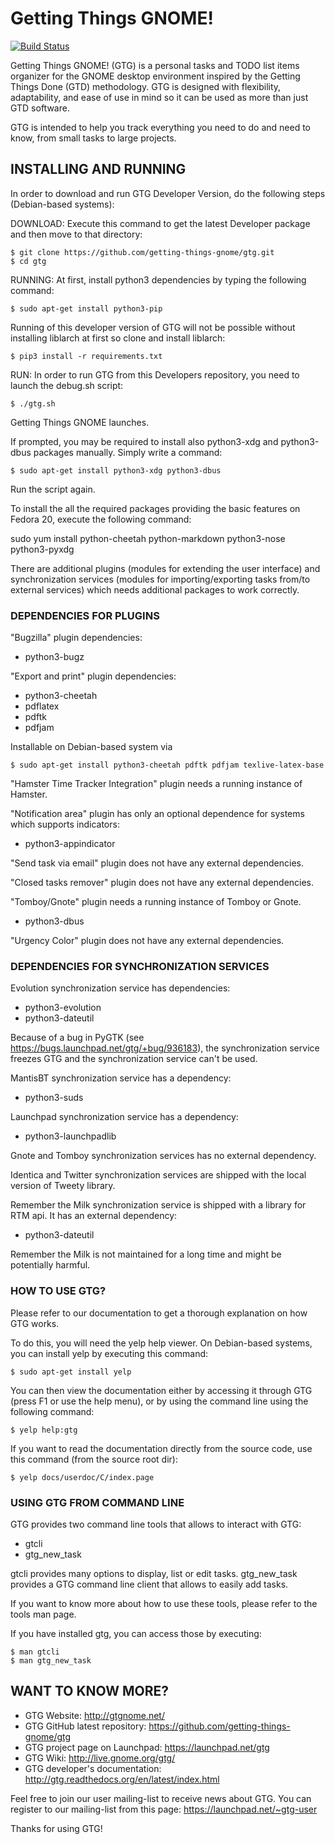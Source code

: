 # Getting Things GNOME!

[![Build Status](https://travis-ci.org/getting-things-gnome/gtg.svg?branch=master)](https://travis-ci.org/getting-things-gnome/gtg)

Getting Things GNOME! (GTG) is a personal tasks and TODO list items organizer
for the GNOME desktop environment inspired by the Getting Things Done (GTD)
methodology. GTG is designed with flexibility, adaptability, and ease of use
in mind so it can be used as more than just GTD software.

GTG is intended to help you track everything you need to do and need to know,
from small tasks to large projects.

## INSTALLING AND RUNNING

In order to download and run GTG Developer Version, do the following steps 
(Debian-based systems):

DOWNLOAD: 
Execute this command to get the latest Developer package and then move to that directory:

    $ git clone https://github.com/getting-things-gnome/gtg.git
    $ cd gtg

RUNNING: 
At first, install python3 dependencies by typing the following command:
 
    $ sudo apt-get install python3-pip

Running of this developer version of GTG will not be possible without installing 
liblarch at first so clone and install liblarch:

    $ pip3 install -r requirements.txt

RUN:
In order to run GTG from this Developers repository, you need to launch the debug.sh script:

    $ ./gtg.sh

Getting Things GNOME launches.

If prompted, you may be required to install also python3-xdg and python3-dbus packages manually. Simply write a command:

    $ sudo apt-get install python3-xdg python3-dbus

Run the script again.


To install the all the required packages providing the basic features on
Fedora 20, execute the following command:

  sudo yum install python-cheetah python-markdown python3-nose python3-pyxdg

There are additional plugins (modules for extending the user interface) and
synchronization services (modules for importing/exporting tasks from/to
external services) which needs additional packages to work correctly.

### DEPENDENCIES FOR PLUGINS

"Bugzilla" plugin dependencies:
  * python3-bugz

"Export and print" plugin dependencies:
  * python3-cheetah
  * pdflatex
  * pdftk
  * pdfjam

Installable on Debian-based system via
    
    $ sudo apt-get install python3-cheetah pdftk pdfjam texlive-latex-base

"Hamster Time Tracker Integration" plugin needs a running instance of Hamster.

"Notification area" plugin has only an optional dependence for systems
which supports indicators:
  * python3-appindicator

"Send task via email" plugin does not have any external dependencies.

"Closed tasks remover" plugin does not have any external dependencies.

"Tomboy/Gnote" plugin needs a running instance of Tomboy or Gnote.
  * python3-dbus

"Urgency Color" plugin does not have any external dependencies.

### DEPENDENCIES FOR SYNCHRONIZATION SERVICES

Evolution synchronization service has dependencies:
  * python3-evolution
  * python3-dateutil

Because of a bug in PyGTK (see https://bugs.launchpad.net/gtg/+bug/936183),
the synchronization service freezes GTG and the synchronization service can't be used.

MantisBT synchronization service has a dependency:
  * python3-suds

Launchpad synchronization service has a dependency:
  * python3-launchpadlib

Gnote and Tomboy synchronization services has no external dependency.

Identica and Twitter synchronization services are shipped with the local
version of Tweety library.

Remember the Milk synchronization service is shipped with a library for RTM api. It has an external dependency:
  * python3-dateutil

Remember the Milk is not maintained for a long time and might be potentially harmful.

### HOW TO USE GTG?

Please refer to our documentation to get a thorough explanation on how GTG
works.

To do this, you will need the yelp help viewer. On Debian-based systems, you
can install yelp by executing this command:

    $ sudo apt-get install yelp

You can then view the documentation either by accessing it through GTG (press
F1 or use the help menu), or by using the command line using the following
command:

    $ yelp help:gtg

If you want to read the documentation directly from the source code, use
this command (from the source root dir):

    $ yelp docs/userdoc/C/index.page

### USING GTG FROM COMMAND LINE

GTG provides two command line tools that allows to interact with GTG:

 * gtcli
 * gtg_new_task

gtcli provides many options to display, list or edit tasks. gtg_new_task
provides a GTG command line client that allows to easily add tasks.

If you want to know more about how to use these tools, please refer to the
tools man page.

If you have installed gtg, you can access those by executing:

    $ man gtcli
    $ man gtg_new_task

## WANT TO KNOW MORE?

 * GTG Website: http://gtgnome.net/
 * GTG GitHub latest repository: https://github.com/getting-things-gnome/gtg
 * GTG project page on Launchpad: https://launchpad.net/gtg
 * GTG Wiki: http://live.gnome.org/gtg/
 * GTG developer's documentation: http://gtg.readthedocs.org/en/latest/index.html

Feel free to join our user mailing-list to receive news about GTG. You can
register to our mailing-list from this page: https://launchpad.net/~gtg-user

Thanks for using GTG!
